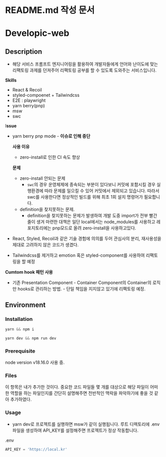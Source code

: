 # README.md 작성 문서

# Developic-web

## **Description**

- 해당 서비스 프롬프트 엔지니어링을 활용하여 개발자들에게 언어와 난이도에 맞는 리팩토링 과제를 던져주어 리팩토링 공부를 할 수 있도록 도와주는 서비스입니다.

**Skills**

- React & Recoil
- styled-compoenet + Tailwindcss
- E2E : playwright
- yarn berry(pnp)
- msw
- swc

I**ssue**

- yarn berry pnp mode - **이슈로 인해 중단**
    
    **사용 이유**
    
    - zero-install로 인한 CI 속도 향상
    
    **문제**
    
    - zero-install 안되는 문제
        - `swc`의 경우 운영체제에 종속되는 부분이 있다보니 커밋에 포함시킬 경우 실행환경에 따라 문제를 일으킬 수 있어 커밋에서 제외되고 있습니다. 따라서 swc를 사용한다면 정상적인 빌드를 위해 최초 1회 설치 명령어가 필요합니다.
    - definition을 찾지못하는 문제.
        - definition을 찾지못하는 문제가 발생하여 개발 도중 import가 전부 빨간 줄이 생겨 마련한 대책은 일단 local에서는 node_modules를 사용하고 레포지토리에는 pnp모드로 올려 zero-install을 사용하고있다.
- React, Styled, Recoil과 같은 기술 경험에 의의를 두어 관심사의 분리, 재사용성을 제대로 고려하지 않은 코드가 생겼다.
- Tailwindcss를 제거하고 emotion 혹은 styled-component를 사용하여 리팩토링을 할 예정

**Cumtom hook 패턴 사용**

- 기존 Presentation Component - Container Component의 Container의 로직만 hooks로 관리하는 방법. - 단일 책임을 지지않고 있기에 리팩토링 예정.

## **Environment**

### **Installation**

```jsx
yarn && npm i
```

```jsx
yarn dev && npm run dev
```

### **Prerequisite**

node version v18.16.0 사용 중.

### **Files**

이 항목은 내가 추가한 것이다. 중요한 코드 파일들 몇 개를 대상으로 해당 파일이 어떠한 역할을 하는 파일인지를 간단히 설명해주면 전반적인 맥락을 파악하기에 좋을 것 같아 추가하였다.

### **Usage**

- yarn dev로 프로젝트를 실행하면 msw가 같이 실행됩니다. 루트 디렉토리에 .env 파일을 생성하여 API_KEY를 설정해주면 프로젝트가 정상 작동합니다.

.env

```jsx
API_KEY = 'https://local.kr'
```